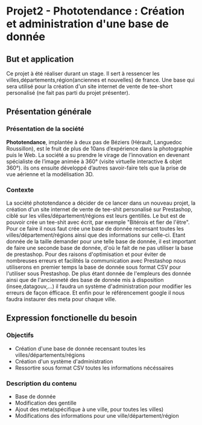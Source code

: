 # Projet2 - Phototendance : Création et administration d'une base de donnée

## But et application
Ce projet à été réaliser durant un stage. Il sert à ressencer les villes,départements,région(anciennes et nouvelles) de france.
Une base qui sera utilisé pour la création d'un site internet de vente de tee-short personalisé (ne fait pas parti du projet présenter).

## Présentation générale

### Présentation de la société

**Phototendance**, implantée à deux pas de Béziers (Hérault, Languedoc Roussillon), est le fruit de plus de 10ans d’expérience dans la photographie puis le Web. La société a su prendre le virage de l’innovation en devenant spécialiste de l’image animée à 360° (visite virtuelle interactive & objet 360°). ils ons ensuite développé d’autres savoir-faire tels que la prise de vue aérienne et la modélisation 3D.

### Contexte

La société phototendance a décider de ce lancer dans un nouveau projet, la création d'un site internet de vente de tee-shit personalisé sur Prestashop, ciblé sur les villes/département/régions est leurs gentillés. Le but est de pouvoir crée un tee-shit avec écrit, par exemple "Bitérois et fier de l'être". Pour ce faire il nous faut crée une base de donnée recensant toutes les villes/département/régions ainsi que des informations sur celle-ci. Etant donnée de la taille demander pour une telle base de donnée, il est important de faire une seconde base de donnée, d'où le fait de ne pas utiliser la base de prestashop. 
Pour des raisons d'optimisation et pour éviter de nombreuses erreurs et facilités la communication avec Prestashop nous utiliserons en premier temps la base de donnée sous format CSV pour l'utiliser sous Prestashop.
De plus étant donnée de l'empleurs des donnée ainsi que de l'ancienneté des base de donnée mis à disposition (insee,datagouv,...) il faudra un système d'administration pour modifier les erreurs de façon éfficace.
Et enfin pour le référencement google il nous faudra instaurer des meta pour chaque ville.

## Expression fonctionelle du besoin

### Objectifs
+ Création d'une base de donnée recensant toutes les villes/départements/régions
+ Création d'un système d'administration
+ Ressortire sous format CSV toutes les informations nécéssaires

### Description du contenu

- Base de donnée
- Modification des gentille
- Ajout des meta(spécifique à une ville, pour toutes les villes)
- Modifications des informations pour une ville/département/région

